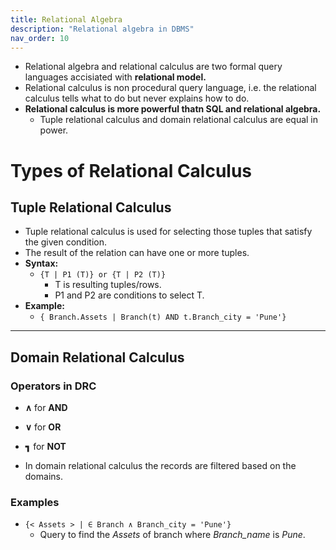```yaml
---
title: Relational Algebra
description: "Relational algebra in DBMS"
nav_order: 10
---
```


- Relational algebra and relational calculus are two formal query languages accisiated with **relational model.**
- Relational calculus is non procedural query language, i.e. the relational calculus tells what to do but never explains how to do.
- **Relational calculus is more powerful thatn SQL and relational algebra.**
    - Tuple relational calculus and domain relational calculus are equal in power.

# Types of Relational Calculus

## Tuple Relational Calculus

- Tuple relational calculus is used for selecting those tuples that satisfy the given condition.
- The result of the relation can have one or more tuples.
- **Syntax:**
    - `{T | P1 (T)} or {T | P2 (T)}`
        - T is resulting tuples/rows.
        - P1 and P2 are conditions to select T.
- **Example:**
    - `{ Branch.Assets | Branch(t) AND t.Branch_city = 'Pune'}`
***

## Domain Relational Calculus

### Operators in DRC

- **∧** for **AND**
- **∨** for **OR**
- **┓** for **NOT**

- In domain relational calculus the records are filtered based on the domains.

### Examples

- `{< Assets > | ∈ Branch ∧ Branch_city = 'Pune'}`
    - Query to find the *Assets* of branch where *Branch_name* is *Pune*.

